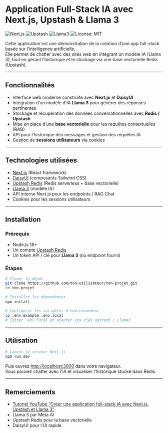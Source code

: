 # Application Full-Stack IA avec Next.js, Upstash & Llama 3

![Next.js](https://img.shields.io/badge/Next.js-000000?style=for-the-badge&logo=nextdotjs&logoColor=white)
![Upstash](https://img.shields.io/badge/Upstash-04A69C?style=for-the-badge&logo=redis&logoColor=white)
![Llama3](https://img.shields.io/badge/Llama3-A020F0?style=for-the-badge)
![License: MIT](https://img.shields.io/badge/License-MIT-yellow.svg?style=for-the-badge)

Cette application est une démonstration de la création d’une app full-stack basée sur l’intelligence artificielle.  
Elle permet de chatter avec des sites web en intégrant un modèle IA (Llama 3), tout en gérant l’historique et le stockage via une base vectorielle Redis (Upstash).

---

## Fonctionnalités

- Interface web moderne construite avec **Next.js** et **DaisyUI**  
- Intégration d’un modèle d’IA **Llama 3** pour générer des réponses pertinentes  
- Stockage et récupération des données conversationnelles avec **Redis / Upstash**  
- Mise en place d’une **base vectorielle** pour les requêtes contextuelles (RAG)  
- API pour l’historique des messages et gestion des requêtes IA  
- Gestion de **sessions utilisateurs** via cookies  

---

## Technologies utilisées

- [Next.js](https://nextjs.org/) (React framework)
- [DaisyUI](https://daisyui.com/) (composants Tailwind CSS)
- [Upstash Redis](https://upstash.com/) (Redis serverless + base vectorielle)
- [Llama 3](https://ai.meta.com/llama/) (modèle IA)
- API interne Next.js pour les endpoints / RAG Chat
- Cookies pour les sessions utilisateurs

---

## Installation

### Prérequis

- Node.js 18+  
- Un compte [Upstash Redis](https://upstash.com/)  
- Un token API / clé pour **Llama 3** (ou endpoint fourni)  

### Étapes

```bash
# Cloner le dépôt
git clone https://github.com/ton-utilisateur/ton-projet.git
cd ton-projet

# Installer les dépendances
npm install

# Configurer les variables d’environnement
cp .env.example .env.local
# Éditer .env.local et ajouter vos clés Upstash / Llama3
```

---

##  Utilisation

```bash
# Lancer le serveur Next.js
npm run dev
```

Puis ouvrez [http://localhost:3000](http://localhost:3000) dans votre navigateur.  
Vous pouvez chatter avec l’IA et visualiser l’historique stocké dans Redis.


---

## Remerciements

- [Tutoriel YouTube “Créer une application full-stack IA avec Next.js, Upstash et Llama 3”](https://www.youtube.com/watch?v=YS5etmvl5Ic)  
- Llama 3 par Meta AI  
- Upstash Redis pour la base vectorielle  
- DaisyUI pour l’UI rapide  

